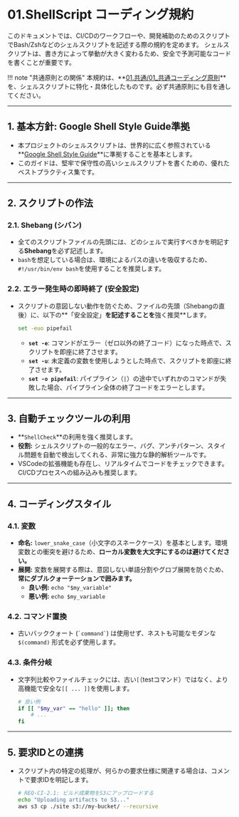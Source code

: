 # 01.ShellScript コーディング規約

このドキュメントでは、CI/CDのワークフローや、開発補助のためのスクリプトでBash/Zshなどのシェルスクリプトを記述する際の規約を定めます。
シェルスクリプトは、書き方によって挙動が大きく変わるため、安全で予測可能なコードを書くことが重要です。

!!! note "共通原則との関係"
    本規約は、**[01.共通/01_共通コーディング原則](../../01_共通規則/01_共通コーディング原則.md)**を、シェルスクリプトに特化・具体化したものです。必ず共通原則にも目を通してください。

---

## 1. 基本方針: Google Shell Style Guide準拠

*   本プロジェクトのシェルスクリプトは、世界的に広く参照されている**[Google Shell Style Guide](https://google.github.io/styleguide/shellguide.html)**に準拠することを基本とします。
*   このガイドは、堅牢で保守性の高いシェルスクリプトを書くための、優れたベストプラクティス集です。

---

## 2. スクリプトの作法

### 2.1. Shebang (シバン)
*   全てのスクリプトファイルの先頭には、どのシェルで実行すべきかを明記する**Shebang**を必ず記述します。
*   `bash`を想定している場合は、環境によるパスの違いを吸収するため、`#!/usr/bin/env bash`を使用することを推奨します。

### 2.2. エラー発生時の即時終了 (安全設定)
*   スクリプトの意図しない動作を防ぐため、ファイルの先頭（Shebangの直後）に、以下の**「安全設定」**を記述することを**強く推奨**します。

    ```bash
    set -euo pipefail
    ```
    *   **`set -e`**: コマンドがエラー（ゼロ以外の終了コード）になった時点で、スクリプトを即座に終了させます。
    *   **`set -u`**: 未定義の変数を使用しようとした時点で、スクリプトを即座に終了させます。
    *   **`set -o pipefail`**: パイプライン（`|`）の途中でいずれかのコマンドが失敗した場合、パイプライン全体の終了コードをエラーとします。

---

## 3. 自動チェックツールの利用

*   **`ShellCheck`**の利用を強く推奨します。
*   **役割:** シェルスクリプトの一般的なエラー、バグ、アンチパターン、スタイル問題を自動で検出してくれる、非常に強力な静的解析ツールです。
*   VSCodeの拡張機能も存在し、リアルタイムでコードをチェックできます。CI/CDプロセスへの組み込みも推奨します。

---

## 4. コーディングスタイル

### 4.1. 変数
*   **命名:** `lower_snake_case`（小文字のスネークケース）を基本とします。環境変数との衝突を避けるため、**ローカル変数を大文字にするのは避けてください。**
*   **展開:** 変数を展開する際は、意図しない単語分割やグロブ展開を防ぐため、**常にダブルクォーテーションで囲みます。**
    *   **良い例:** `echo "$my_variable"`
    *   **悪い例:** `echo $my_variable`

### 4.2. コマンド置換
*   古いバッククォート (`` `command` ``) は使用せず、ネストも可能なモダンな `$(command)` 形式を必ず使用します。

### 4.3. 条件分岐
*   文字列比較やファイルチェックには、古い`[`（testコマンド）ではなく、より高機能で安全な`[[ ... ]]`を使用します。

    ```bash
    # 良い例
    if [[ "$my_var" == "hello" ]]; then
        # ...
    fi
    ```

---

## 5. 要求IDとの連携

*   スクリプト内の特定の処理が、何らかの要求仕様に関連する場合は、コメントで要求IDを明記します。

    ```bash
    # REQ-CI-2.1: ビルド成果物をS3にアップロードする
    echo "Uploading artifacts to S3..."
    aws s3 cp ./site s3://my-bucket/ --recursive
    ```
